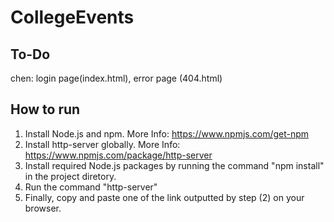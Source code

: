 # CollegeEvents

## To-Do
chen: login page(index.html), error page (404.html)

## How to run
1. Install Node.js and npm. More Info: https://www.npmjs.com/get-npm
2. Install http-server globally. More Info: https://www.npmjs.com/package/http-server
3. Install required Node.js packages by running the command "npm install" in the project diretory.
4. Run the command "http-server"
5. Finally, copy and paste one of the link outputted by step (2) on your browser.
